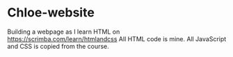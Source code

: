 # Chloe-website
Building a webpage as I learn HTML on https://scrimba.com/learn/htmlandcss
All HTML code is mine. All JavaScript and CSS is copied from the course.
